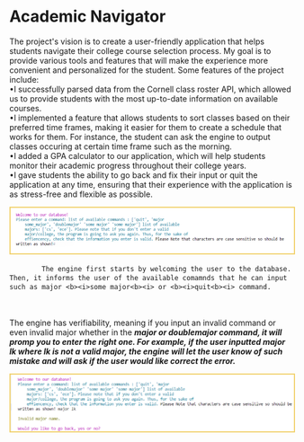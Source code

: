 # Academic Navigator 

 <p>
           The project's vision is to create a user-friendly application that helps students navigate their college course selection process. My goal is to provide various tools and features that will make the experience more convenient and personalized for the student. 
	   Some features of the project include:
		  <br>
	   &bull;I successfully parsed data from the Cornell class roster API, which allowed us to provide students with the most up-to-date information on available courses. 
		  <br>
	   &bull;I implemented a feature that allows students to sort classes based on their preferred time frames, making it easier for them to create a schedule that works for them. For instance, the student can ask the engine to output classes occuring at certain time frame such as the morning.
		  <br>
	   &bull;I added a GPA calculator to our application, which will help students monitor their academic progress throughout their college years. <br>
	   &bull;I gave students the ability to go back and fix their input or quit the application at any time, ensuring that their experience with the application is as stress-free and flexible as possible. <br>
          </p><img src="images/frst_ocaml.png" id="rcimage" alt="Custom Kitchen Drawing" class="center"
             style="max-width:100%;border:2px solid #F1D16C;">
          <p>
	  
            The engine first starts by welcoming the user to the database. Then, it informs the user of the available comamnds that he can input such as major <b><i>some major<b><i> or <b><i>quit<b><i> command.
<br><br>
            The engine has verifiability, meaning if you input an invalid command or even invalid major whether in the <b><i>major<b><i> or <b><i>doublemajor<b><i> command, it will promp you to enter the right one. 
		  For example, if the user inputted <b><i>major lk<b><i> where <b><i>lk<b><i> is not a valid major, the engine will let the user know of such mistake and will ask if the user would like correct the error. 
	  </p><img src="images/scnd_ocaml.png" id="rcimage" alt="Custom Kitchen Drawing" class="center"
            style="max-width:100%;border:2px solid #F1D16C;">
          <p>
